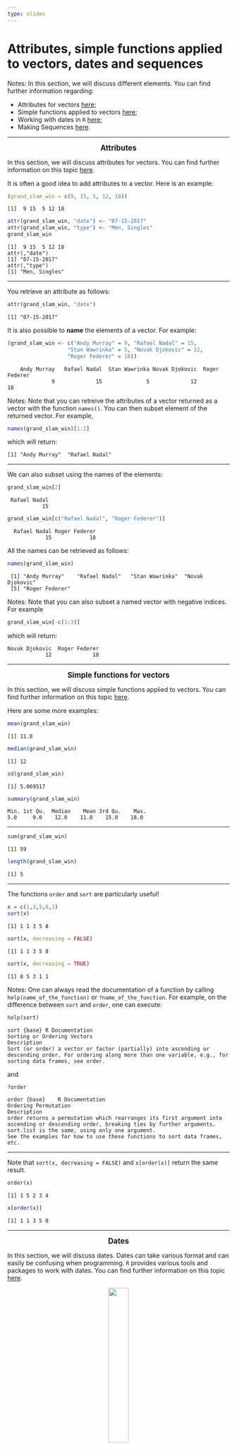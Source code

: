 ```yaml
---
type: slides
---
```


# Attributes, simple functions applied to vectors, dates and sequences

Notes: In this section, we will discuss different elements. You can find further information regarding: 
- Attributes for vectors [here](https://smac-group.github.io/ds/data.html#vectattr);
- Simple functions applied to vectors [here](https://smac-group.github.io/ds/data.html#useful-functions-with-vectors);
- Working with dates in `R` [here](https://smac-group.github.io/ds/data.html#working-with-dates);
- Making Sequences [here](https://smac-group.github.io/ds/data.html#creating-sequences).

---

 <div align="center">
 <big> <b> Attributes </b> </big>
 </div> 
 
In this section, we will discuss attributes for vectors. You can find further information on this topic [here](https://smac-group.github.io/ds/data.html#vectattr). 

It is often a good idea to add attributes to a vector. Here is an example:

```r
(grand_slam_win = c(9, 15, 5, 12, 18))
```

```out
[1]  9 15  5 12 18
```

```r
attr(grand_slam_win, "date") <- "07-15-2017"
attr(grand_slam_win, "type") <- "Men, Singles"
grand_slam_win
```

```out
[1]  9 15  5 12 18
attr(,"date")
[1] "07-15-2017"
attr(,"type")
[1] "Men, Singles"
```

---

You retrieve an attribute as follows:

```r
attr(grand_slam_win, "date")
```

```out
[1] "07-15-2017"
```

It is also possible to **name** the elements of a vector. For example:
```r
(grand_slam_win <- c("Andy Murray" = 9, "Rafael Nadal" = 15, 
                   "Stan Wawrinka" = 5, "Novak Djokovic" = 12,
                   "Roger Federer" = 18))
```

```out
    Andy Murray   Rafael Nadal  Stan Wawrinka Novak Djokovic  Roger Federer 
              9             15              5             12             18
```

Notes: Note that you can retreive the attributes of a vector returned as a vector with the function <code>names()</code>. You can then subset element of the returned vector. For example,

```r
names(grand_slam_win)[1:2]
```
which will return:
```out
[1] "Andy Murray"  "Rafael Nadal"
```

---

We can also subset using the names of the elements:

```r
grand_slam_win[2]
```

```out
 Rafael Nadal 
           15
```

```r
grand_slam_win[c("Rafael Nadal", "Roger Federer")]
```

```out
  Rafael Nadal Roger Federer 
            15            18
```

All the names can be retrieved as follows:

```r
names(grand_slam_win)
```

```out
 [1] "Andy Murray"    "Rafael Nadal"   "Stan Wawrinka"  "Novak Djokovic"
 [5] "Roger Federer"

```

Notes: Note that you can also subset a named vector with negative indices. For example

```r
grand_slam_win[-c(1:3)]
```

which will return:

```out
Novak Djokovic  Roger Federer 
            12             18 
```
---

 <div align="center">
 <big> <b> Simple functions for vectors </b> </big>
 </div> 

In this section, we will discuss simple functions applied to vectors. You can find further information on this topic [here](https://smac-group.github.io/ds/data.html#useful-functions-with-vectors).

Here are some more examples:

```r
mean(grand_slam_win)
```

```out
[1] 11.8
```

```r
median(grand_slam_win)
```

```out
[1] 12
```

```r
sd(grand_slam_win)
```

```out
[1] 5.069517
```

```r
summary(grand_slam_win)
```

```out
Min. 1st Qu.  Median    Mean 3rd Qu.    Max. 
5.0     9.0    12.0    11.8    15.0    18.0 
```


---

```r
sum(grand_slam_win)
```

```out
[1] 59
```

```r
length(grand_slam_win)
```

```out
[1] 5
```

---

The functions `order` and `sort` are particularly useful!

```r
x = c(1,3,5,8,1)
sort(x)
```

```out
[1] 1 1 3 5 8
```

```r
sort(x, decreasing = FALSE)
```

```out
[1] 1 1 3 5 8
```
```r
sort(x, decreasing = TRUE)
```
```out
[1] 8 5 3 1 1

```

Notes: One can always read the documentation of a function by calling `help(name_of_the_function)` or `?name_of_the_function`. For example, on the difference between `sort` and `order`, one can execute:

```r
help(sort)
```

```
sort {base}	R Documentation
Sorting or Ordering Vectors
Description
Sort (or order) a vector or factor (partially) into ascending or descending order. For ordering along more than one variable, e.g., for sorting data frames, see order.
```

and 

```r
?order
```

```
order {base}	R Documentation
Ordering Permutation
Description
order returns a permutation which rearranges its first argument into ascending or descending order, breaking ties by further arguments. sort.list is the same, using only one argument.
See the examples for how to use these functions to sort data frames, etc.
```

---

Note that `sort(x, decreasing = FALSE)` and `x[order(x)]` return the same result.

```r
order(x)
```
```out
[1] 1 5 2 3 4
```
```r
x[order(x)]
```
```out
[1] 1 1 3 5 8
```

---

<div align="center">
<big> <b> Dates </b> </big>
</div> 

In this section, we will discuss dates. Dates can take various format and can easily be confusing when programming. `R` provides various tools and packages to work with dates. You can find further information on this topic [here](https://smac-group.github.io/ds/data.html#working-with-dates).

<div style="text-align:center"><img src="joke_date.png" alt=" " width="30%">

---

One can transform dates in the ISO 8601 international standard form at `%Y-%m-%d` using the function `as.Date()`. For furter details regarding dates format, one can read the `R` documentation on dates [here](https://www.rdocumentation.org/packages/base/versions/3.6.2/topics/as.Date) and the following R bloggers [blogpost](https://www.r-bloggers.com/date-formats-in-r/).

Here is an example:

```r
mydates = c("05/27/19", "01/15/20")
mydates2 <- as.Date(mydates, format = "%m/%d/%y")
mydates2
```

```out
[1] "2019-05-27" "2020-01-15"
```

---

Furthermore, one can execute basic arithmetic operations on dates:

```r
mydates3 <- as.Date(c("2020-02-12", "2020-01-10",
                      "2019-05-17", "2019-10-22",
                      "2019-03-10","2019-09-16"))
mydates3[1] - mydates3[2]
```

```out
Time difference of 33 days
```

```r
max(mydates3)
```
```out
[1] "2020-02-12"
```
```r
min(mydates3)
```
```out
[1] "2019-03-10"
```

---

```r
mean(mydates3)
```
```out
[1] "2019-09-14"
```

```r
mydates3[1] + 22
```
```out
[1] "2020-03-05"
```

Finally, the package `lubridate` from the `tidyverse` provides various functions that make it easier to work with dates. You can find further details about `lubridate` [here](https://lubridate.tidyverse.org/).

---

 <div align="center">
 <big> <b> Making sequences </b> </big>
 </div> 
 
In this section, we will discuss sequences. You can find further information on this topic [here](https://smac-group.github.io/ds/data.html#creating-sequences).

In `R` we often need to construct sequences. Here are some examples:

```r
1:10
```

```out
[1]  1  2  3  4  5  6  7  8  9 10
```
```r
10:1
```
```out
[1] 10  9  8  7  6  5  4  3  2  1
```
```r
(10:100)/10
```
```out
  [1]  1.0  1.1  1.2  1.3  1.4  1.5  1.6  1.7  1.8  1.9  2.0  2.1  2.2  2.3
 [15]  2.4  2.5  2.6  2.7  2.8  2.9  3.0  3.1  3.2  3.3  3.4  3.5  3.6  3.7
 [29]  3.8  3.9  4.0  4.1  4.2  4.3  4.4  4.5  4.6  4.7  4.8  4.9  5.0  5.1
 [43]  5.2  5.3  5.4  5.5  5.6  5.7  5.8  5.9  6.0  6.1  6.2  6.3  6.4  6.5
 [57]  6.6  6.7  6.8  6.9  7.0  7.1  7.2  7.3  7.4  7.5  7.6  7.7  7.8  7.9
 [71]  8.0  8.1  8.2  8.3  8.4  8.5  8.6  8.7  8.8  8.9  9.0  9.1  9.2  9.3
 [85]  9.4  9.5  9.6  9.7  9.8  9.9 10.0
```

Notes: Sequences are often used when programming iterative procedures, such as when using `for` loop (see next chapter). For example,
```r
for(i in 1:5){
     print("I realy like this class")
}
```
which will return:
```out
[1] "I realy like this class"
[1] "I realy like this class"
[1] "I realy like this class"
[1] "I realy like this class"
[1] "I realy like this class"
```

---

```r
seq(from = 1, to = 10, length.out = 15)
```
```out
  [1]  1.000000  1.642857  2.285714  2.928571  3.571429  4.214286  4.857143
  [8]  5.500000  6.142857  6.785714  7.428571  8.071429  8.714286  9.357143
 [15] 10.000000```


---

A sequence can for example be used to plot a function. For example, here is a code to plot the function \\(f(x) = \sin(x)\\) in the range \\(x \in [-4\pi, \; 4\pi]\\).

```r
x = seq(from = -4*pi, to = 4*pi, length.out = 10^4)
y = sin(x)
plot(x, y, type = "l")
```

<div style="text-align:center"><img src="fig1.png" alt=" " width=50%">

---


## Example: AAPL stock price

```r
(today <- Sys.Date())
```
```out
[1] "2020-02-12"
```


```r
(three_months_ago <- seq(today, length = 2, by = "-3 months")[2])
```
```out
[1] "2019-11-12"
```

---

```r
library(quantmod)
getSymbols("AAPL", from = three_months_ago, to = today)
candleChart(AAPL, theme = 'white', type = 'candles')
```
<div style="text-align:center"><img src="fig2.png" alt=" " width=48%">

---

```r
# Compute returns
AAPL_returns <- na.omit(ClCl(AAPL))
mean(AAPL_returns)
```

```out
[1] 0.003357649
```

```r
median(AAPL_returns)
```

```out
[1] 0.003569526
```

```r
mu <- mean(AAPL_returns)
(k <- mean((AAPL_returns - mu)^4)/(mean((AAPL_returns - mu)^2))^2 - 3)
```

```out
[1] 1.414397
```

---


Let's continue with the AAPL stock price example and make a histogram based on the data. 
```r
x = seq(from = -0.1, to = 0.1, length.out = 10^4)
y = dnorm(x, mean(AAPL_returns), sd(AAPL_returns))
hist(AAPL_returns, probability = TRUE, col = "lightgrey")
lines(x, y, col = 2, lwd = 2)
```

<div style="text-align:center"><img src="fig3.png" alt=" " width="40%">

Notes: Here, we first generate a vector from \\(-0.1\\) to \\(0.1\\). Then we calculate the probability density function of a normal distribution \\(\phi(x)\\) given \\(\hat{\mu}\\) and  \\(\hat{\sigma}^2\\) in order to plot the correponding probability density on top of the histogram of the returns.


---